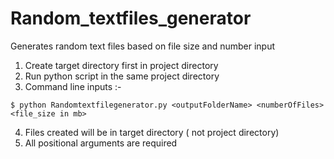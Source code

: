 # Random_textfiles_generator
Generates random text files based on file size and number input

1. Create target directory first in project directory 
2. Run python script in the same project directory 
3. Command line inputs :- 

```
$ python Randomtextfilegenerator.py <outputFolderName> <numberOfFiles> <file_size in mb>
```
  
4. Files created will be in target directory ( not project directory) 
5. All positional arguments are required 

